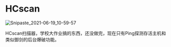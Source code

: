 # HCscan

![Snipaste_2021-06-19_10-59-57](..\picture\Snipaste_2021-06-19_10-59-57.png)

HCscan扫描器，学校大作业搞的东西，还没做完，现在只有Ping探测存活主机和类似御剑的后台爆破功能。
